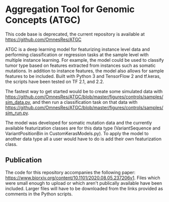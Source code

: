 # Aggregation Tool for Genomic Concepts (ATGC)
This code base is deprecated, the current repository is available at https://github.com/OmnesRes/ATGC

ATGC is a deep learning model for featurizing instance level data and performing classification or regression tasks at the sample level with multiple instance learning.  For example, the model could be used to classify tumor type based on features extracted from instances such as somatic mutations.  In addition to instance features, the model also allows for sample features to be included.  Built with Python 3 and TensorFlow 2 and tf.keras, the scripts have been tested on TF 2.1, and 2.2.

The fastest way to get started would be to create some simulated data with https://github.com/OmnesRes/ATGC/blob/master/figures/controls/samples/sim_data.py, and then run a classification task on that data with https://github.com/OmnesRes/ATGC/blob/master/figures/controls/samples/sim_run.py.

The model was developed for somatic mutation data and the currently available featurization classes are for this data type (VariantSequence and VariantPositionBin in CustomKerasModels.py).  To apply the model to another data type all a user would have to do is add their own featurization class.

## Publication
The code for this repository accompanies the following paper: https://www.biorxiv.org/content/10.1101/2020.08.05.237206v1.  Files which were small enough to upload or which aren't publically available have been included.  Larger files will have to be downloaded from the links provided as comments in the Python scripts.
